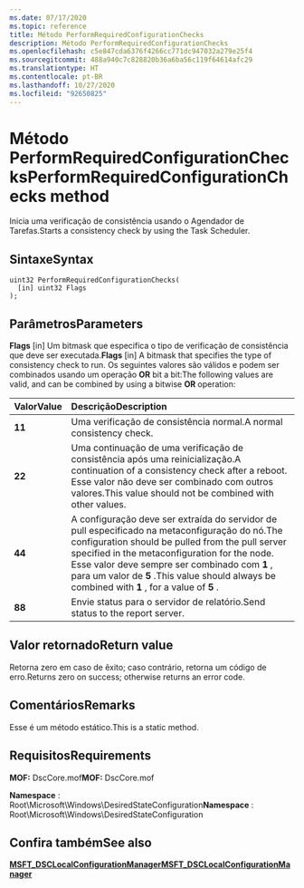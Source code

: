 ```yaml
---
ms.date: 07/17/2020
ms.topic: reference
title: Método PerformRequiredConfigurationChecks
description: Método PerformRequiredConfigurationChecks
ms.openlocfilehash: c5e847cda6376f4266cc771dc947032a279e25f4
ms.sourcegitcommit: 488a940c7c828820b36a6ba56c119f64614afc29
ms.translationtype: HT
ms.contentlocale: pt-BR
ms.lasthandoff: 10/27/2020
ms.locfileid: "92650825"
---
```

# <a name="performrequiredconfigurationchecks-method"></a><span data-ttu-id="634f9-103">Método PerformRequiredConfigurationChecks</span><span class="sxs-lookup"><span data-stu-id="634f9-103">PerformRequiredConfigurationChecks method</span></span>

<span data-ttu-id="634f9-104">Inicia uma verificação de consistência usando o Agendador de Tarefas.</span><span class="sxs-lookup"><span data-stu-id="634f9-104">Starts a consistency check by using the Task Scheduler.</span></span>

## <a name="syntax"></a><span data-ttu-id="634f9-105">Sintaxe</span><span class="sxs-lookup"><span data-stu-id="634f9-105">Syntax</span></span>

```mof
uint32 PerformRequiredConfigurationChecks(
  [in] uint32 Flags
);
```

## <a name="parameters"></a><span data-ttu-id="634f9-106">Parâmetros</span><span class="sxs-lookup"><span data-stu-id="634f9-106">Parameters</span></span>

<span data-ttu-id="634f9-107">**Flags** \[in\] Um bitmask que especifica o tipo de verificação de consistência que deve ser executada.</span><span class="sxs-lookup"><span data-stu-id="634f9-107">**Flags** \[in\] A bitmask that specifies the type of consistency check to run.</span></span> <span data-ttu-id="634f9-108">Os seguintes valores são válidos e podem ser combinados usando um operação **OR** bit a bit:</span><span class="sxs-lookup"><span data-stu-id="634f9-108">The following values are valid, and can be combined by using a bitwise **OR** operation:</span></span>

|<span data-ttu-id="634f9-109">Valor</span><span class="sxs-lookup"><span data-stu-id="634f9-109">Value</span></span> |<span data-ttu-id="634f9-110">Descrição</span><span class="sxs-lookup"><span data-stu-id="634f9-110">Description</span></span> |
|:--- |:---|
|<span data-ttu-id="634f9-111">**1**</span><span class="sxs-lookup"><span data-stu-id="634f9-111">**1**</span></span> | <span data-ttu-id="634f9-112">Uma verificação de consistência normal.</span><span class="sxs-lookup"><span data-stu-id="634f9-112">A normal consistency check.</span></span> |
|<span data-ttu-id="634f9-113">**2**</span><span class="sxs-lookup"><span data-stu-id="634f9-113">**2**</span></span> | <span data-ttu-id="634f9-114">Uma continuação de uma verificação de consistência após uma reinicialização.</span><span class="sxs-lookup"><span data-stu-id="634f9-114">A continuation of a consistency check after a reboot.</span></span> <span data-ttu-id="634f9-115">Esse valor não deve ser combinado com outros valores.</span><span class="sxs-lookup"><span data-stu-id="634f9-115">This value should not be combined with other values.</span></span> |
|<span data-ttu-id="634f9-116">**4**</span><span class="sxs-lookup"><span data-stu-id="634f9-116">**4**</span></span> | <span data-ttu-id="634f9-117">A configuração deve ser extraída do servidor de pull especificado na metaconfiguração do nó.</span><span class="sxs-lookup"><span data-stu-id="634f9-117">The configuration should be pulled from the pull server specified in the metaconfiguration for the node.</span></span> <span data-ttu-id="634f9-118">Esse valor deve sempre ser combinado com **1** , para um valor de **5** .</span><span class="sxs-lookup"><span data-stu-id="634f9-118">This value should always be combined with **1** , for a value of **5** .</span></span> |
|<span data-ttu-id="634f9-119">**8**</span><span class="sxs-lookup"><span data-stu-id="634f9-119">**8**</span></span> | <span data-ttu-id="634f9-120">Envie status para o servidor de relatório.</span><span class="sxs-lookup"><span data-stu-id="634f9-120">Send status to the report server.</span></span> |

## <a name="return-value"></a><span data-ttu-id="634f9-121">Valor retornado</span><span class="sxs-lookup"><span data-stu-id="634f9-121">Return value</span></span>

<span data-ttu-id="634f9-122">Retorna zero em caso de êxito; caso contrário, retorna um código de erro.</span><span class="sxs-lookup"><span data-stu-id="634f9-122">Returns zero on success; otherwise returns an error code.</span></span>

## <a name="remarks"></a><span data-ttu-id="634f9-123">Comentários</span><span class="sxs-lookup"><span data-stu-id="634f9-123">Remarks</span></span>

<span data-ttu-id="634f9-124">Esse é um método estático.</span><span class="sxs-lookup"><span data-stu-id="634f9-124">This is a static method.</span></span>

## <a name="requirements"></a><span data-ttu-id="634f9-125">Requisitos</span><span class="sxs-lookup"><span data-stu-id="634f9-125">Requirements</span></span>

<span data-ttu-id="634f9-126">**MOF:** DscCore.mof</span><span class="sxs-lookup"><span data-stu-id="634f9-126">**MOF:** DscCore.mof</span></span>

<span data-ttu-id="634f9-127">**Namespace** : Root\Microsoft\Windows\DesiredStateConfiguration</span><span class="sxs-lookup"><span data-stu-id="634f9-127">**Namespace** : Root\Microsoft\Windows\DesiredStateConfiguration</span></span>

## <a name="see-also"></a><span data-ttu-id="634f9-128">Confira também</span><span class="sxs-lookup"><span data-stu-id="634f9-128">See also</span></span>

[<span data-ttu-id="634f9-129">**MSFT_DSCLocalConfigurationManager**</span><span class="sxs-lookup"><span data-stu-id="634f9-129">**MSFT_DSCLocalConfigurationManager**</span></span>](msft-dsclocalconfigurationmanager.md)
